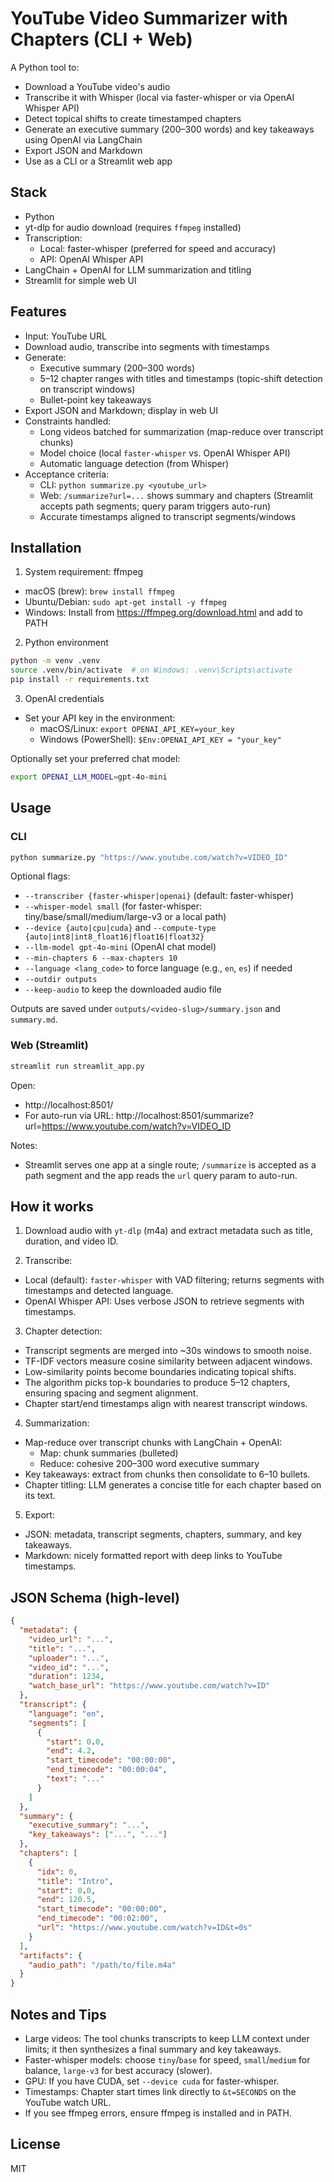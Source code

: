 # YouTube Video Summarizer with Chapters (CLI + Web)

A Python tool to:

- Download a YouTube video's audio
- Transcribe it with Whisper (local via faster-whisper or via OpenAI Whisper API)
- Detect topical shifts to create timestamped chapters
- Generate an executive summary (200–300 words) and key takeaways using OpenAI via LangChain
- Export JSON and Markdown
- Use as a CLI or a Streamlit web app

## Stack

- Python
- yt-dlp for audio download (requires `ffmpeg` installed)
- Transcription:
  - Local: faster-whisper (preferred for speed and accuracy)
  - API: OpenAI Whisper API
- LangChain + OpenAI for LLM summarization and titling
- Streamlit for simple web UI

## Features

- Input: YouTube URL
- Download audio, transcribe into segments with timestamps
- Generate:
  - Executive summary (200–300 words)
  - 5–12 chapter ranges with titles and timestamps (topic-shift detection on transcript windows)
  - Bullet-point key takeaways
- Export JSON and Markdown; display in web UI
- Constraints handled:
  - Long videos batched for summarization (map-reduce over transcript chunks)
  - Model choice (local `faster-whisper` vs. OpenAI Whisper API)
  - Automatic language detection (from Whisper)
- Acceptance criteria:
  - CLI: `python summarize.py <youtube_url>`
  - Web: `/summarize?url=...` shows summary and chapters (Streamlit accepts path segments; query param triggers auto-run)
  - Accurate timestamps aligned to transcript segments/windows

## Installation

1. System requirement: ffmpeg

- macOS (brew): `brew install ffmpeg`
- Ubuntu/Debian: `sudo apt-get install -y ffmpeg`
- Windows: Install from https://ffmpeg.org/download.html and add to PATH

2. Python environment

```bash
python -m venv .venv
source .venv/bin/activate  # on Windows: .venv\Scripts\activate
pip install -r requirements.txt
```

3. OpenAI credentials

- Set your API key in the environment:
  - macOS/Linux: `export OPENAI_API_KEY=your_key`
  - Windows (PowerShell): `$Env:OPENAI_API_KEY = "your_key"`

Optionally set your preferred chat model:

```bash
export OPENAI_LLM_MODEL=gpt-4o-mini
```

## Usage

### CLI

```bash
python summarize.py "https://www.youtube.com/watch?v=VIDEO_ID"
```

Optional flags:

- `--transcriber {faster-whisper|openai}` (default: faster-whisper)
- `--whisper-model small` (for faster-whisper: tiny/base/small/medium/large-v3 or a local path)
- `--device {auto|cpu|cuda}` and `--compute-type {auto|int8|int8_float16|float16|float32}`
- `--llm-model gpt-4o-mini` (OpenAI chat model)
- `--min-chapters 6 --max-chapters 10`
- `--language <lang_code>` to force language (e.g., `en`, `es`) if needed
- `--outdir outputs`
- `--keep-audio` to keep the downloaded audio file

Outputs are saved under `outputs/<video-slug>/summary.json` and `summary.md`.

### Web (Streamlit)

```bash
streamlit run streamlit_app.py
```

Open:

- http://localhost:8501/
- For auto-run via URL: http://localhost:8501/summarize?url=https://www.youtube.com/watch?v=VIDEO_ID

Notes:

- Streamlit serves one app at a single route; `/summarize` is accepted as a path segment and the app reads the `url` query param to auto-run.

## How it works

1. Download audio with `yt-dlp` (m4a) and extract metadata such as title, duration, and video ID.

2. Transcribe:

- Local (default): `faster-whisper` with VAD filtering; returns segments with timestamps and detected language.
- OpenAI Whisper API: Uses verbose JSON to retrieve segments with timestamps.

3. Chapter detection:

- Transcript segments are merged into ~30s windows to smooth noise.
- TF-IDF vectors measure cosine similarity between adjacent windows.
- Low-similarity points become boundaries indicating topical shifts.
- The algorithm picks top-k boundaries to produce 5–12 chapters, ensuring spacing and segment alignment.
- Chapter start/end timestamps align with nearest transcript windows.

4. Summarization:

- Map-reduce over transcript chunks with LangChain + OpenAI:
  - Map: chunk summaries (bulleted)
  - Reduce: cohesive 200–300 word executive summary
- Key takeaways: extract from chunks then consolidate to 6–10 bullets.
- Chapter titling: LLM generates a concise title for each chapter based on its text.

5. Export:

- JSON: metadata, transcript segments, chapters, summary, and key takeaways.
- Markdown: nicely formatted report with deep links to YouTube timestamps.

## JSON Schema (high-level)

```json
{
  "metadata": {
    "video_url": "...",
    "title": "...",
    "uploader": "...",
    "video_id": "...",
    "duration": 1234,
    "watch_base_url": "https://www.youtube.com/watch?v=ID"
  },
  "transcript": {
    "language": "en",
    "segments": [
      {
        "start": 0.0,
        "end": 4.2,
        "start_timecode": "00:00:00",
        "end_timecode": "00:00:04",
        "text": "..."
      }
    ]
  },
  "summary": {
    "executive_summary": "...",
    "key_takeaways": ["...", "..."]
  },
  "chapters": [
    {
      "idx": 0,
      "title": "Intro",
      "start": 0.0,
      "end": 120.5,
      "start_timecode": "00:00:00",
      "end_timecode": "00:02:00",
      "url": "https://www.youtube.com/watch?v=ID&t=0s"
    }
  ],
  "artifacts": {
    "audio_path": "/path/to/file.m4a"
  }
}
```

## Notes and Tips

- Large videos: The tool chunks transcripts to keep LLM context under limits; it then synthesizes a final summary and key takeaways.
- Faster-whisper models: choose `tiny`/`base` for speed, `small`/`medium` for balance, `large-v3` for best accuracy (slower).
- GPU: If you have CUDA, set `--device cuda` for faster-whisper.
- Timestamps: Chapter start times link directly to `&t=SECONDS` on the YouTube watch URL.
- If you see ffmpeg errors, ensure ffmpeg is installed and in PATH.

## License

MIT
